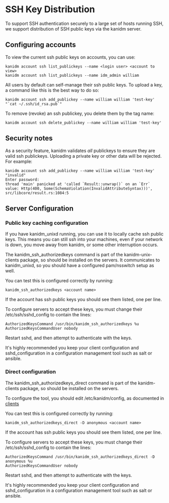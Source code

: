# SSH Key Distribution

To support SSH authentication securely to a large set of hosts running SSH, we support distribution
of SSH public keys via the kanidm server.

## Configuring accounts

To view the current ssh public keys on accounts, you can use:

    kanidm account ssh list_publickeys --name <login user> <account to view>
    kanidm account ssh list_publickeys --name idm_admin william

All users by default can self-manage their ssh public keys. To upload a key, a command like this
is the best way to do so:

    kanidm account ssh add_publickey --name william william 'test-key' "`cat ~/.ssh/id_rsa.pub`"

To remove (revoke) an ssh publickey, you delete them by the tag name:

    kanidm account ssh delete_publickey --name william william 'test-key'

## Security notes

As a security feature, kanidm validates *all* publickeys to ensure they are valid ssh publickeys.
Uploading a private key or other data will be rejected. For example:

    kanidm account ssh add_publickey --name william william 'test-key' "invalid"
    Enter password:
    thread 'main' panicked at 'called `Result::unwrap()` on an `Err` value: Http(400, Some(SchemaViolation(InvalidAttributeSyntax)))', src/libcore/result.rs:1084:5

## Server Configuration

### Public key caching configuration

If you have kanidm_unixd running, you can use it to locally cache ssh public keys. This means you
can still ssh into your machines, even if your network is down, you move away from kanidm, or
some other interruption occurs.

The kanidm_ssh_authorizedkeys command is part of the kanidm-unix-clients package, so should be installed
on the servers. It communicates to kanidm_unixd, so you should have a configured pam/nsswitch
setup as well.

You can test this is configured correctly by running:

    kanidm_ssh_authorizedkeys <account name>

If the account has ssh public keys you should see them listed, one per line.

To configure servers to accept these keys, you must change their /etc/ssh/sshd_config to
contain the lines:

    AuthorizedKeysCommand /usr/bin/kanidm_ssh_authorizedkeys %u
    AuthorizedKeysCommandUser nobody

Restart sshd, and then attempt to authenticate with the keys.

It's highly recommended you keep your client configuration and sshd_configuration in a configuration
management tool such as salt or ansible.

### Direct configuration

The kanidm_ssh_authorizedkeys_direct command is part of the kanidm-clients package, so should be installed
on the servers.

To configure the tool, you should edit /etc/kanidm/config, as documented in [clients](./client_tools.md)

You can test this is configured correctly by running:

    kanidm_ssh_authorizedkeys_direct -D anonymous <account name>

If the account has ssh public keys you should see them listed, one per line.

To configure servers to accept these keys, you must change their /etc/ssh/sshd_config to
contain the lines:

    AuthorizedKeysCommand /usr/bin/kanidm_ssh_authorizedkeys_direct -D anonymous %u
    AuthorizedKeysCommandUser nobody

Restart sshd, and then attempt to authenticate with the keys.

It's highly recommended you keep your client configuration and sshd_configuration in a configuration
management tool such as salt or ansible.
